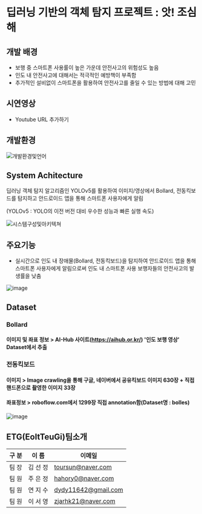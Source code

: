# 딥러닝 기반의 객체 탐지 프로젝트 : 앗! 조심해

## **개발 배경**
- 보행 중 스마트폰 사용률이 높은 가운데 안전사고의 위험성도 높음
- 인도 내 안전사고에 대해서는 적극적인 예방책이 부족함
- 추가적인 설비없이 스마트폰을 활용하여 안전사고를 줄일 수 있는 방법에 대해 고민

## **시연영상**
- Youtube URL 추가하기

## **개발환경**
![개발환경및언어](https://user-images.githubusercontent.com/85267081/189961950-35e553bc-c90b-4c72-b856-a9a2aed1bbb5.jpg)


## **System Achitecture**
딥러닝 객체 탐지 알고리즘인 YOLOv5를 활용하여 이미지/영상에서 Bollard, 전동킥보드를 탐지하고 안드로이드 앱을 통해 스마트폰 사용자에게 알림

(YOLOv5 : YOLO의 이전 버전 대비 우수한 성능과 빠른 실행 속도)

![시스템구성및아키텍쳐](https://user-images.githubusercontent.com/85267081/188958851-d922d60f-6792-43de-9026-c0ab6b20f036.jpg)

## **주요기능**
- 실시간으로 인도 내 장애물(Bollard, 전동킥보드)을 탐지하여 안드로이드 앱을 통해 스마트폰 사용자에게 알림으로써 인도 내 스마트폰 사용 보행자들의 안전사고의 발생률을 낮춤

![image](https://user-images.githubusercontent.com/85267081/188801809-139a928d-fb92-4d35-b36c-900967f592d3.png)

## **Dataset**
### **Bollard**  
#### 이미지 및 좌표 정보 > AI-Hub 사이트(https://aihub.or.kr/) '인도 보행 영상' Dataset에서 추출
### **전동킥보드** 
#### 이미지 > Image crawling을 통해 구글, 네이버에서 공유킥보드 이미지 630장 + 직접 핸드폰으로 촬영한 이미지 33장
#### 좌표정보 > roboflow.com에서 1299장 직접 annotation함(Dataset명 : bolles)
            
![image](https://user-images.githubusercontent.com/85267081/188961381-b5537d43-61c6-4208-80d9-924376e0d5e6.png)

## **ETG(EoltTeuGi)팀소개**
구 분 | 이 름 | 이메일
---|---|---
팀 장 | 김 선 정 | <toursun@naver.com>
팀 원 | 주 은 정 | <hahory0@naver.com>
팀 원 | 연 지 수 | <dydy11642@gmail.com>
팀 원 | 이 서 영 | <zjarhk21@naver.com>
